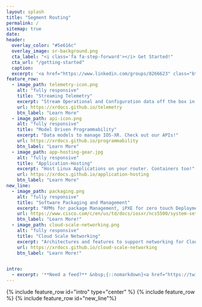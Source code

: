 ```yaml
---
layout: splash
title: "Segment Routing"
permalink: /
sitemap: true
date:
header:
  overlay_color: "#5e616c"
  overlay_image: sr-background.png
  cta_label: "<i class='fa fa-step-forward'></i> Get Started!"
  cta_url: "/getting-started"
  caption:
  excerpt: '<a href="https://www.linkedin.com/groups/8266623" class="btn btn--linkedin" title="{{ site.data.ui-text[site.locale].share_on_label }} LinkedIn"><i class="fa fa-fw fa-linkedin" aria-hidden="true"></i><span>LinkedIn</span></a><br/>{::nomarkdown}<a href="https://twitter.com/segmentrouting" class="twitter-follow-button" data-show-count="false" data-size="large">Follow @segmentrouting</a> <script>!function(d,s,id){var js,fjs=d.getElementsByTagName(s)[0],p=/^http:/.test(d.location)?"http":"https";if(!d.getElementById(id)){js=d.createElement(s);js.id=id;js.src=p+"://platform.twitter.com/widgets.js";fjs.parentNode.insertBefore(js,fjs);}}(document, "script", "twitter-wjs");</script>{:/nomarkdown}'
feature_row:
  - image_path: telemetry-icon.png
    alt: "fully responsive"
    title: "Streaming Telemetry"
    excerpt: "Stream Operational and Configuration data off the box in Real-Time!  "
    url: https://xrdocs.github.io/telemetry
    btn_label: "Learn More"
  - image_path: api-icon.png
    alt: "fully responsive"
    title: "Model Driven Programmability"
    excerpt: "Data models to manage IOS-XR. Check out our APIs!"
    url: https://xrdocs.github.io/programmability
    btn_label: "Learn More"
  - image_path: app-hosting-gear.jpg
    alt: "fully responsive"
    title: "Application-Hosting"
    excerpt: "Host Linux Applications on your router. Containers too!"
    url: https://xrdocs.github.io/application-hosting
    btn_label: "Learn More"
new_line:
  - image_path: packaging.png
    alt: "fully responsive"
    title: "Software Packaging and Management"
    excerpt: "RPMs for package Management, iPXE for zero touch Deployment and more!"
    url: https://www.cisco.com/c/en/us/td/docs/iosxr/ncs5500/system-setup/60x/b-ncs5500-system-setup-guide-60x.html
    btn_label: "Learn More!"
  - image_path: cloud-scale-networking.png
    alt: "fully responsive"
    title: "Cloud Scale Networking"      
    excerpt: "Architectures and features to support networking for Cloud-Scale Deployments!"
    url: https://xrdocs.github.io/cloud-scale-networking
    btn_label: "Learn More!"


intro:
  - excerpt: '**Need a feed?** &nbsp;{::nomarkdown}<a href="https://twitter.com/xrdocs" class="twitter-follow-button" data-show-count="false" data-size="large">Follow @xrdocs</a> <script>!function(d,s,id){var js,fjs=d.getElementsByTagName(s)[0],p=/^http:/.test(d.location)?"http":"https";if(!d.getElementById(id)){js=d.createElement(s);js.id=id;js.src=p+"://platform.twitter.com/widgets.js";fjs.parentNode.insertBefore(js,fjs);}}(document, "script", "twitter-wjs");</script>{:/nomarkdown}'
---
```


{% include feature_row id="intro" type="center" %}
{% include feature_row %}
{% include feature_row id="new_line"%}
